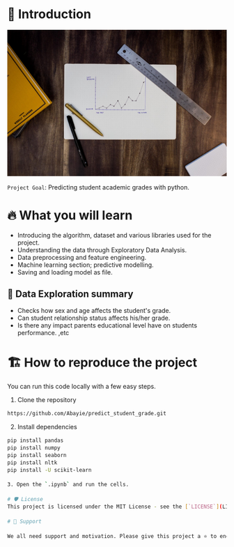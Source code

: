 
# 👋 Introduction
<p align="center">
    <a href="https://tryshape.vercel.app" target="blank"/>
        <img src="./images/student_img.jfif" alt="Plot" />
    </a>
</p>

`Project Goal`: Predicting student academic grades with python.


# 🔥 What you will learn
- Introducing the algorithm, dataset and various libraries used for the project.
- Understanding the data through Exploratory Data Analysis.
- Data preprocessing and feature engineering.
- Machine learning section; predictive modelling.
- Saving and loading model as file.


## 🔢 Data Exploration summary
- Checks how sex and age affects the student's grade.
- Can student relationship status affects his/her grade.
- Is there any impact parents educational level have on students performance.
,etc

# 🏗️ How to reproduce the project
You can run this code locally with a few easy steps.

1. Clone the repository

```bash
https://github.com/Abayie/predict_student_grade.git
```

2. Install dependencies

```bash
pip install pandas
pip install numpy
pip install seaborn
pip install nltk
pip install -U scikit-learn

3. Open the `.ipynb` and run the cells.

# 🛡️ License
This project is licensed under the MIT License - see the [`LICENSE`](LICENSE) file for details.

# 🙏 Support

We all need support and motivation. Please give this project a ⭐️ to encourage and show that you liked it. Don't forget to leave a star ⭐️ before you move away.

